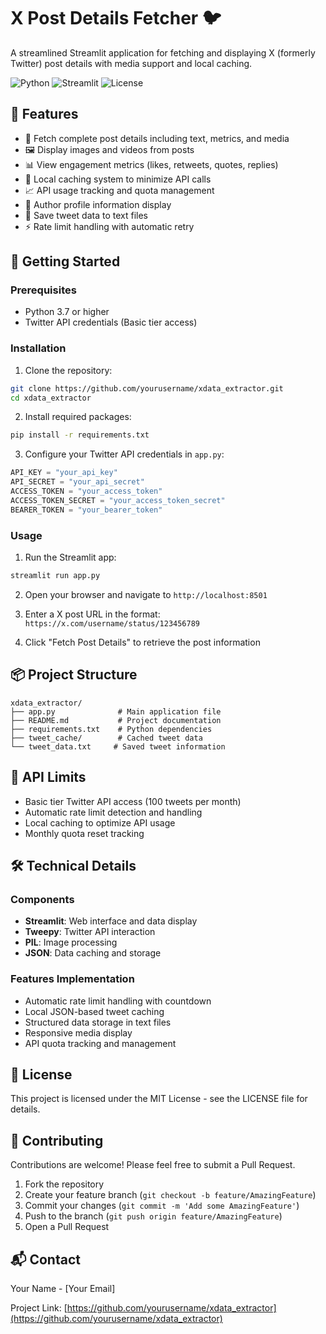 # X Post Details Fetcher 🐦

A streamlined Streamlit application for fetching and displaying X (formerly Twitter) post details with media support and local caching.

![Python](https://img.shields.io/badge/Python-3.7+-blue.svg)
![Streamlit](https://img.shields.io/badge/Streamlit-1.0+-red.svg)
![License](https://img.shields.io/badge/License-MIT-green.svg)

## 🌟 Features

- 📝 Fetch complete post details including text, metrics, and media
- 🖼️ Display images and videos from posts
- 📊 View engagement metrics (likes, retweets, quotes, replies)
- 💾 Local caching system to minimize API calls
- 📈 API usage tracking and quota management
- 👤 Author profile information display
- 📁 Save tweet data to text files
- ⚡ Rate limit handling with automatic retry

## 🚀 Getting Started

### Prerequisites

- Python 3.7 or higher
- Twitter API credentials (Basic tier access)

### Installation

1. Clone the repository:
```bash
git clone https://github.com/yourusername/xdata_extractor.git
cd xdata_extractor
```

2. Install required packages:
```bash
pip install -r requirements.txt
```

3. Configure your Twitter API credentials in `app.py`:
```python
API_KEY = "your_api_key"
API_SECRET = "your_api_secret"
ACCESS_TOKEN = "your_access_token"
ACCESS_TOKEN_SECRET = "your_access_token_secret"
BEARER_TOKEN = "your_bearer_token"
```

### Usage

1. Run the Streamlit app:
```bash
streamlit run app.py
```

2. Open your browser and navigate to `http://localhost:8501`

3. Enter a X post URL in the format: `https://x.com/username/status/123456789`

4. Click "Fetch Post Details" to retrieve the post information

## 📦 Project Structure

```
xdata_extractor/
├── app.py              # Main application file
├── README.md           # Project documentation
├── requirements.txt    # Python dependencies
├── tweet_cache/        # Cached tweet data
└── tweet_data.txt     # Saved tweet information
```

## 🔑 API Limits

- Basic tier Twitter API access (100 tweets per month)
- Automatic rate limit detection and handling
- Local caching to optimize API usage
- Monthly quota reset tracking

## 🛠️ Technical Details

### Components
- **Streamlit**: Web interface and data display
- **Tweepy**: Twitter API interaction
- **PIL**: Image processing
- **JSON**: Data caching and storage

### Features Implementation
- Automatic rate limit handling with countdown
- Local JSON-based tweet caching
- Structured data storage in text files
- Responsive media display
- API quota tracking and management

## 📝 License

This project is licensed under the MIT License - see the LICENSE file for details.

## 🤝 Contributing

Contributions are welcome! Please feel free to submit a Pull Request.

1. Fork the repository
2. Create your feature branch (`git checkout -b feature/AmazingFeature`)
3. Commit your changes (`git commit -m 'Add some AmazingFeature'`)
4. Push to the branch (`git push origin feature/AmazingFeature`)
5. Open a Pull Request

## 📬 Contact

Your Name - [Your Email]

Project Link: [https://github.com/yourusername/xdata_extractor](https://github.com/yourusername/xdata_extractor)
